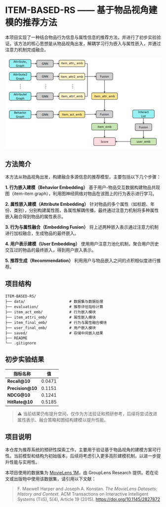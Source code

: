 # ITEM-BASED-RS —— 基于物品视角建模的推荐方法

本项目实现了一种结合物品行为信息与属性信息的推荐方法，并进行了初步实验验证。该方法的核心思想是从物品视角出发，解耦学习行为嵌入与属性嵌入，并通过注意力机制完成融合。

![技术方案总体架构图](README.assets/技术方案总体架构图.png)

## 方法简介

本方法从物品视角出发，构建融合多源信息的推荐模型，主要包括以下几个步骤：

**1. 行为嵌入建模（Behavior Embedding）**
 基于用户-物品交互数据构建物品共现图（item-item graph），利用图神经网络对物品在该图上的行为表示进行学习。

**2. 属性嵌入建模（Attribute Embedding）**
 针对物品的多个属性（如标题、年份、类别），分别构建属性图，各属性解耦传播，最终通过注意力机制将多种属性嵌入融合得到物品的属性表示。

**3. 行为与属性融合（Embedding Fusion）**
 将上述两种嵌入表示通过注意力机制进行加权融合，生成物品的最终嵌入。

**4. 用户表示建模（User Embedding）**
 使用用户注意力池化机制，聚合用户历史交互过的物品的最终嵌入，得到用户嵌入表示。

**5. 推荐生成（Recommendation）**
 利用用户与物品嵌入之间的点积相似度进行推荐。



## 项目结构

```
ITEM-BASED-RS/
├── data/                    # 数据集与数据处理
├── evaluation/              # 推荐评估指标计算
├── item_act_emb/            # 行为嵌入模块
├── item_attri_emb/          # 属性嵌入模块
├── item_final_emb/          # 行为与属性融合模块
├── user_final_emb/          # 用户嵌入模块
├── saved/                   # 存储中间嵌入结果
├── README
└── .gitignore
```



## 初步实验结果

| 指标名称         | 值     |
| ---------------- | ------ |
| **Recall@10**    | 0.0471 |
| **Precision@10** | 0.1151 |
| **NDCG@10**      | 0.1241 |
| **HitRate@10**   | 0.5185 |

> ⚠️ 当前结果仍有提升空间，仅作为方法验证和预研参考，后续将尝试改进属性表示、融合策略和图结构建模以提升性能。



## 项目说明

本仓库为推荐系统的预研性探索工作，主要用于验证基于物品视角的建模方案可行性。当前模型和结构为初始版本，后续将考虑引入更多高阶建模机制，以进一步提升性能与实用性。



本项目使用的数据集为  [MovieLens 1M](https://grouplens.org/datasets/movielens/1m/)，由 GroupLens Research 提供。若在论文或出版物中使用该数据集，请引用以下文献：

> F. Maxwell Harper and Joseph A. Konstan.
>  *The MovieLens Datasets: History and Context.*
>  ACM Transactions on Interactive Intelligent Systems (TiiS), 5(4), Article 19 (2015).
>  https://doi.org/10.1145/2827872

